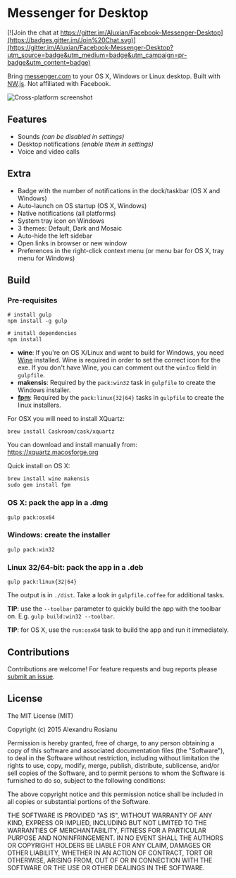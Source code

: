 Messenger for Desktop
=====================

[![Join the chat at
https://gitter.im/Aluxian/Facebook-Messenger-Desktop](https://badges.gitter.im/Join%20Chat.svg)](https://gitter.im/Aluxian/Facebook-Messenger-Desktop?utm_source=badge&utm_medium=badge&utm_campaign=pr-badge&utm_content=badge)

Bring [messenger.com](https://messenger.com) to your OS X, Windows or
Linux desktop. Built with [NW.js](http://nwjs.io/). Not affiliated with
Facebook.

![Cross-platform screenshot](screenshot.png)

Features
--------

-   Sounds *(can be disabled in settings)*
-   Desktop notifications *(enable them in settings)*
-   Voice and video calls

Extra
-----

-   Badge with the number of notifications in the dock/taskbar (OS X and
    Windows)
-   Auto-launch on OS startup (OS X, Windows)
-   Native notifications (all platforms)
-   System tray icon on Windows
-   3 themes: Default, Dark and Mosaic
-   Auto-hide the left sidebar
-   Open links in browser or new window
-   Preferences in the right-click context menu (or menu bar for OS X,
    tray menu for Windows)

Build
-----

### Pre-requisites

    # install gulp
    npm install -g gulp

    # install dependencies
    npm install

-   **wine**: If you're on OS X/Linux and want to build for Windows, you
    need [Wine](http://winehq.org/) installed. Wine is required in order
    to set the correct icon for the exe. If you don't have Wine, you can
    comment out the `winIco` field in `gulpfile`.
-   **makensis**: Required by the `pack:win32` task in `gulpfile` to
    create the Windows installer.
-   [**fpm**](https://github.com/jordansissel/fpm): Required by the
    `pack:linux{32|64}` tasks in `gulpfile` to create the linux
    installers.

For OSX you will need to install XQuartz:

`brew install Caskroom/cask/xquartz`

You can download and install
manually from: <https://xquartz.macosforge.org>

Quick install on OS X:

    brew install wine makensis
    sudo gem install fpm

### OS X: pack the app in a .dmg

    gulp pack:osx64

### Windows: create the installer

    gulp pack:win32

### Linux 32/64-bit: pack the app in a .deb

    gulp pack:linux{32|64}

The output is in `./dist`. Take a look in `gulpfile.coffee` for
additional tasks.

**TIP**: use the `--toolbar` parameter to quickly build the app with the
toolbar on. E.g. `gulp build:win32 --toolbar`.

**TIP**: for OS X, use the `run:osx64` task to build the app and run it
immediately.

Contributions
-------------

Contributions are welcome! For feature requests and bug reports please
[submit an
issue](https://github.com/Aluxian/Facebook-Messenger-Desktop/issues).

License
-------

The MIT License (MIT)

Copyright (c) 2015 Alexandru Rosianu

Permission is hereby granted, free of charge, to any person obtaining a
copy of this software and associated documentation files (the
"Software"), to deal in the Software without restriction, including
without limitation the rights to use, copy, modify, merge, publish,
distribute, sublicense, and/or sell copies of the Software, and to
permit persons to whom the Software is furnished to do so, subject to
the following conditions:

The above copyright notice and this permission notice shall be included
in all copies or substantial portions of the Software.

THE SOFTWARE IS PROVIDED "AS IS", WITHOUT WARRANTY OF ANY KIND, EXPRESS
OR IMPLIED, INCLUDING BUT NOT LIMITED TO THE WARRANTIES OF
MERCHANTABILITY, FITNESS FOR A PARTICULAR PURPOSE AND NONINFRINGEMENT.
IN NO EVENT SHALL THE AUTHORS OR COPYRIGHT HOLDERS BE LIABLE FOR ANY
CLAIM, DAMAGES OR OTHER LIABILITY, WHETHER IN AN ACTION OF CONTRACT,
TORT OR OTHERWISE, ARISING FROM, OUT OF OR IN CONNECTION WITH THE
SOFTWARE OR THE USE OR OTHER DEALINGS IN THE SOFTWARE.
